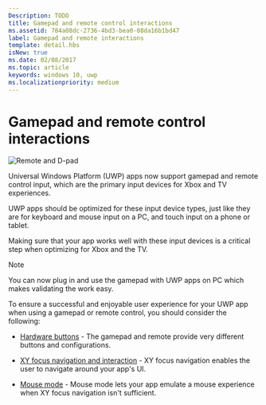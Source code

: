 ```yaml
---
Description: TODO
title: Gamepad and remote control interactions
ms.assetid: 784a08dc-2736-4bd3-bea0-08da16b1bd47
label: Gamepad and remote interactions
template: detail.hbs
isNew: true
ms.date: 02/08/2017
ms.topic: article
keywords: windows 10, uwp
ms.localizationpriority: medium
---
```

# Gamepad and remote control interactions

![Remote and D-pad](images/dpad-remote/dpad-remote.png)

Universal Windows Platform (UWP) apps now support gamepad and remote control input, which are the primary input devices for Xbox and TV experiences.

UWP apps should be optimized for these input device types, just like they are for keyboard and mouse input on a PC, and touch input on a phone or tablet.

Making sure that your app works well with these input devices is a critical  step when optimizing for Xbox and the TV.

> [!NOTE] 
> You can now plug in and use the gamepad with UWP apps on PC which makes validating the work easy.

To ensure a successful and enjoyable user experience for your UWP app when using a gamepad or remote control, you should consider the following:

* [Hardware buttons](../devices/designing-for-tv.md#hardware-buttons) - The gamepad and remote provide very different buttons and configurations.

* [XY focus navigation and interaction](../devices/designing-for-tv.md#xy-focus-navigation-and-interaction) - XY focus navigation enables the user to navigate around your app's UI.

* [Mouse mode](../devices/designing-for-tv.md#mouse-mode) - Mouse mode lets your app emulate a mouse experience when XY focus navigation isn't sufficient.
